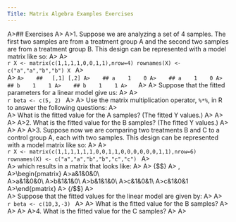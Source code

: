 ```yaml
---
Title: Matrix Algebra Examples Exercises
---
```



A>## Exercises
A>
A>1. Suppose we are analyzing a set of 4 samples. The first two samples are from a treatment group A and the second two samples are from a treatment group B. This design can be represented with a model matrix like so:
A>
A>    
    ```r
    X <- matrix(c(1,1,1,1,0,0,1,1),nrow=4)
    rownames(X) <- c("a","a","b","b")
    X
    ```
A>    
A>    ```
A>    ##   [,1] [,2]
A>    ## a    1    0
A>    ## a    1    0
A>    ## b    1    1
A>    ## b    1    1
A>    ```
A>
A>    Suppose that the fitted parameters for a linear model give us:
A>
A>    
    ```r
    beta <- c(5, 2)
    ```
A>
A>    Use the matrix multiplication operator, `%*%`, in R to answer the following questions:
A>    
A>    What is the fitted value for the A samples? (The fitted Y values.)
A>
A>
A>
A>2. What is the fitted value for the B samples? (The fitted Y values.)
A>
A>
A>
A>3. Suppose now we are comparing two treatments B and C to a control group A, each with two samples. This design can be represented with a model matrix like so:
A>
A>    
    ```r
    X <- matrix(c(1,1,1,1,1,1,0,0,1,1,0,0,0,0,0,0,1,1),nrow=6)
    rownames(X) <- c("a","a","b","b","c","c")
    ```
A>  
A>    which results in a matrix that looks like:
A>
A>    {$$} 
A>    \,
A>\begin{pmatrix}
A>a&1&0&0\\   
A>a&1&0&0\\
A>b&1&1&0\\
A>b&1&1&0\\
A>c&1&0&1\\
A>c&1&0&1
A>\end{pmatrix}
A>    {/$$}
A>   
A>    Suppose that the fitted values for the linear model are given by:
A>
A>    
    ```r
    beta <- c(10,3,-3)
    ```
A>
A>    What is the fitted value for the B samples?
A>
A>
A>
A>4. What is the fitted value for the C samples?
A>
A>
